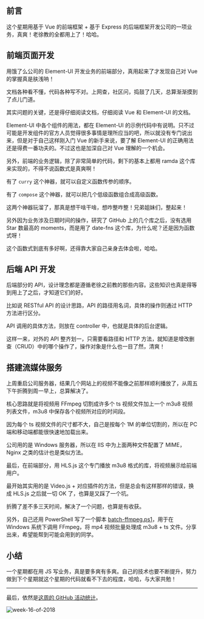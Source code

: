 ## 前言

这个星期用基于 Vue 的前端框架 + 基于 Express 的后端框架开发公司的一项业务，真爽！老徐教的全都用上了！哈哈。

## 前端页面开发

用饿了么公司的 Element-UI 开发业务的前端部分，真用起来了才发现自己对 Vue 的掌握真是肤浅呐！

文档各种看不懂，代码各种写不对。上网查，社区问，捣鼓了几天，总算渐渐摸到了点儿门道。

其实问题的关键，还是得仔细阅读文档，仔细阅读 Vue 和 Element-UI 的文档。

Element-UI 中各个组件的用法，都在 Element-UI 的示例代码中有说明。只不过可能是开发组件的官方人员觉得很多事情是理所应当的吧，所以就没有专门说出来，但是对于自己这样刚入门 Vue 的新手来说，要了解 Element-UI 的正确用法还是得费一番功夫的。不过这也是加深自己对 Vue 理解的一个机会。

另外，前端的业务逻辑，除了非常简单的代码，剩下的基本上都用 ramda 这个库来实现的，不得不说函数式是真爽啊！

有了 `curry` 这个神器，就可以自定义函数传参的顺序。

有了 `compose` 这个神器，就可以把几个低级函数组合成高级函数。

这两个神器玩溜了，那真是想干啥干啥，想咋整咋整！兄弟姐妹们，整起来！

另外因为业务涉及日期时间的操作，研究了 GitHub 上的几个库之后，没有选用 Star 数最高的 moments，而是用了 date-fns 这个库，为什么呢？还是因为函数式呀！

这个函数式到底有多好啊，还得靠大家自己亲身去体会啦，哈哈。

## 后端 API 开发

后端部分的 API，设计理念都是遵循老徐之前教的那些内容。这些知识也真是得等到用上了之后，才知道它们的好。

比如说 RESTful API 的设计思路，API 的路径用名词，具体的操作则通过 HTTP 方法进行区分。

API 调用的具体方法，则放在 controller 中，也就是具体的后台逻辑。

这样一来，对外的 API 整齐划一，只需要看路径和 HTTP 方法，就知道是增改删查（CRUD）中的哪个操作了，操作对象是什么也一目了然，清爽！

## 搭建流媒体服务

上周重启公司服务器，结果几个网站上的视频不能像之前那样顺利播放了，从周五下午折腾到周一早上，总算解决了。

核心思路就是将视频用 FFmpeg 切割成许多个 ts 视频文件加上一个 m3u8 视频列表文件，m3u8 中保存各个视频所对应的时间段。

因为每个 ts 视频文件的尺寸都不大，自己是按每个 1M 的单位切割的，所以在 PC 端和移动端都能很快速地加载出来。

公司用的是 Windows 服务器，所以在 IIS 中为上面两种文件配置了 MIME，Nginx 之类的估计也是类似方法。

最后，在前端部分，用 HLS.js 这个专门播放 m3u8 格式的库，将视频展示给前端用户。

最开始其实用的是 Video.js + 对应插件的方法，但是总会有这样那样的错误，换成 HLS.js 之后就一切 OK 了，也算是又踩了一个坑。

折腾了差不多三天时间，解决了一个问题，也算是有收获。

另外，自己还用 PowerShell 写了一个脚本 [batch-ffmpeg.ps1](https://gist.github.com/Dream4ever/7b42096359a853d7b1b7cefe6ef89027)，用于在 Windows 系统下调用 FFmpeg，将 mp4 视频批量处理成 m3u8 + ts 文件。分享出来，希望能帮到可能会用到的同学。

## 小结

一个星期都在用 JS 写业务，真是要多爽有多爽。自己的技术也要不断提升，努力做到下个星期就这个星期的代码就看不下去的程度，哈哈，与大家共勉！

---

最后，依然是[这周的 GitHub 活动统计](https://github.com/Dream4ever?tab=overview&from=2018-04-16&to=2018-04-22)。

![week-16-of-2018](http://owve9bvtw.bkt.clouddn.com/FiIwElZZSUKUg32Z2S1mPclsHnzs)
